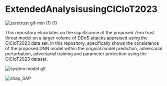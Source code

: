 # ExtendedAnalysisusingCICIoT2023
![zerotrust gif-min (1) (1)](https://github.com/nkoro/ExtendedAnalysisusingCICIoT2023/assets/83587677/482eb174-638d-45c9-ae22-d75609a742e4)


This repository elucidates on the significance of the proposed Zero trust threat model on a larger volume of DDoS attacks appraised using the CICIoT2023 data set.
In this repository, specifically shows the consistence of the proposed DNN model within the original model prediction, adversarial perturbation, adversarial training and parameter protection using the CICIoT2023 dataset.

![system model gif](https://github.com/nkoro/ExtendedAnalysisusingCICIoT2023/assets/83587677/32a41c22-4f1f-4356-a122-a22421406162)

![shap_SAP](https://github.com/nkoro/ExtendedAnalysisusingCICIoT2023/assets/83587677/a59aaa53-3b3e-4d3a-abb6-58c46da8ae65)
